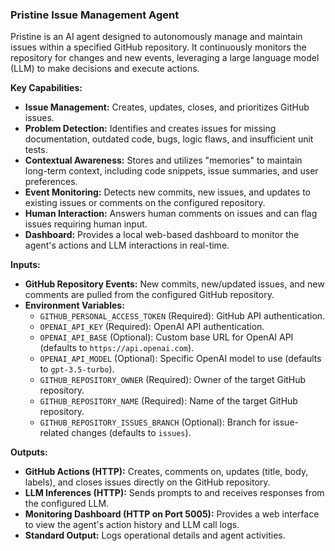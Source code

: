 ### Pristine Issue Management Agent

Pristine is an AI agent designed to autonomously manage and maintain issues within a specified GitHub repository. It continuously monitors the repository for changes and new events, leveraging a large language model (LLM) to make decisions and execute actions.

**Key Capabilities:**
*   **Issue Management:** Creates, updates, closes, and prioritizes GitHub issues.
*   **Problem Detection:** Identifies and creates issues for missing documentation, outdated code, bugs, logic flaws, and insufficient unit tests.
*   **Contextual Awareness:** Stores and utilizes "memories" to maintain long-term context, including code snippets, issue summaries, and user preferences.
*   **Event Monitoring:** Detects new commits, new issues, and updates to existing issues or comments on the configured repository.
*   **Human Interaction:** Answers human comments on issues and can flag issues requiring human input.
*   **Dashboard:** Provides a local web-based dashboard to monitor the agent's actions and LLM interactions in real-time.

**Inputs:**
*   **GitHub Repository Events:** New commits, new/updated issues, and new comments are pulled from the configured GitHub repository.
*   **Environment Variables:**
    *   `GITHUB_PERSONAL_ACCESS_TOKEN` (Required): GitHub API authentication.
    *   `OPENAI_API_KEY` (Required): OpenAI API authentication.
    *   `OPENAI_API_BASE` (Optional): Custom base URL for OpenAI API (defaults to `https://api.openai.com`).
    *   `OPENAI_API_MODEL` (Optional): Specific OpenAI model to use (defaults to `gpt-3.5-turbo`).
    *   `GITHUB_REPOSITORY_OWNER` (Required): Owner of the target GitHub repository.
    *   `GITHUB_REPOSITORY_NAME` (Required): Name of the target GitHub repository.
    *   `GITHUB_REPOSITORY_ISSUES_BRANCH` (Optional): Branch for issue-related changes (defaults to `issues`).

**Outputs:**
*   **GitHub Actions (HTTP):** Creates, comments on, updates (title, body, labels), and closes issues directly on the GitHub repository.
*   **LLM Inferences (HTTP):** Sends prompts to and receives responses from the configured LLM.
*   **Monitoring Dashboard (HTTP on Port 5005):** Provides a web interface to view the agent's action history and LLM call logs.
*   **Standard Output:** Logs operational details and agent activities.